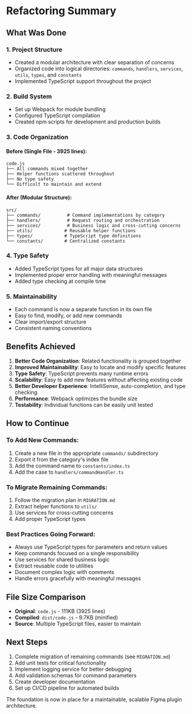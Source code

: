 # Refactoring Summary

## What Was Done

### 1. **Project Structure**
- Created a modular architecture with clear separation of concerns
- Organized code into logical directories: `commands`, `handlers`, `services`, `utils`, `types`, and `constants`
- Implemented TypeScript support throughout the project

### 2. **Build System**
- Set up Webpack for module bundling
- Configured TypeScript compilation
- Created npm scripts for development and production builds

### 3. **Code Organization**

#### Before (Single File - 3925 lines):
```
code.js
├── All commands mixed together
├── Helper functions scattered throughout
├── No type safety
└── Difficult to maintain and extend
```

#### After (Modular Structure):
```
src/
├── commands/          # Command implementations by category
├── handlers/          # Request routing and orchestration
├── services/          # Business logic and cross-cutting concerns
├── utils/            # Reusable helper functions
├── types/            # TypeScript type definitions
└── constants/        # Centralized constants
```

### 4. **Type Safety**
- Added TypeScript types for all major data structures
- Implemented proper error handling with meaningful messages
- Added type checking at compile time

### 5. **Maintainability**
- Each command is now a separate function in its own file
- Easy to find, modify, or add new commands
- Clear import/export structure
- Consistent naming conventions

## Benefits Achieved

1. **Better Code Organization**: Related functionality is grouped together
2. **Improved Maintainability**: Easy to locate and modify specific features
3. **Type Safety**: TypeScript prevents many runtime errors
4. **Scalability**: Easy to add new features without affecting existing code
5. **Better Developer Experience**: IntelliSense, auto-completion, and type checking
6. **Performance**: Webpack optimizes the bundle size
7. **Testability**: Individual functions can be easily unit tested

## How to Continue

### To Add New Commands:
1. Create a new file in the appropriate `commands/` subdirectory
2. Export it from the category's index file
3. Add the command name to `constants/index.ts`
4. Add the case to `handlers/commandHandler.ts`

### To Migrate Remaining Commands:
1. Follow the migration plan in `MIGRATION.md`
2. Extract helper functions to `utils/`
3. Use services for cross-cutting concerns
4. Add proper TypeScript types

### Best Practices Going Forward:
- Always use TypeScript types for parameters and return values
- Keep commands focused on a single responsibility
- Use services for shared business logic
- Extract reusable code to utilities
- Document complex logic with comments
- Handle errors gracefully with meaningful messages

## File Size Comparison

- **Original**: `code.js` - 111KB (3925 lines)
- **Compiled**: `dist/code.js` - 9.7KB (minified)
- **Source**: Multiple TypeScript files, easier to maintain

## Next Steps

1. Complete migration of remaining commands (see `MIGRATION.md`)
2. Add unit tests for critical functionality
3. Implement logging service for better debugging
4. Add validation schemas for command parameters
5. Create developer documentation
6. Set up CI/CD pipeline for automated builds

The foundation is now in place for a maintainable, scalable Figma plugin architecture.